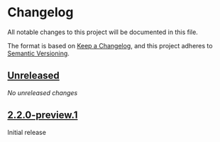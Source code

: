 # Changelog

All notable changes to this project will be documented in this file.

The format is based on [Keep a Changelog](https://keepachangelog.com/en/1.0.0/),
and this project adheres to [Semantic Versioning](https://semver.org/spec/v2.0.0.html).

## [Unreleased]

_No unreleased changes_

## [2.2.0-preview.1]

Initial release

[unreleased]: https://github.com/fabulous-dev/Fabulous.Maui/compare/2.2.0-preview.1...HEAD
[2.2.0-preview.1]: https://github.com/fabulous-dev/Fabulous.Maui/releases/tag/2.2.0-preview.1
